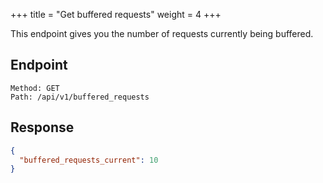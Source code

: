 +++
title = "Get buffered requests"
weight = 4
+++

This endpoint gives you the number of requests currently being buffered.

## Endpoint

```
Method: GET
Path: /api/v1/buffered_requests
```

## Response

```JSON
{
  "buffered_requests_current": 10
}
```

